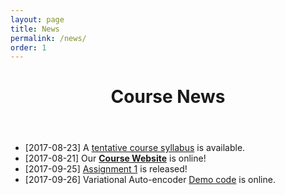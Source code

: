 ```yaml
---
layout: page
title: News
permalink: /news/
order: 1
---
```


<header class="post-header">
  <h1 class="post-title">Course News</h1>
</header>

* [2017-08-23] A [tentative course syllabus](https://csci599-dl.github.io/syllabus) is available.
* [2017-08-21] Our <strong>[Course Website](https://csci599-dl.github.io)</strong> is online!
* [2017-09-25] [Assignment 1](https://csci599-dl.github.io/assignment1) is released! 
* [2017-09-26] Variational Auto-encoder [Demo code](https://github.com/shaohua0116/VAE-Tensorflow) is online.

